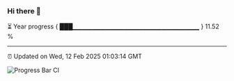 ### Hi there 👋

⏳ Year progress { ███▁▁▁▁▁▁▁▁▁▁▁▁▁▁▁▁▁▁▁▁▁▁▁▁▁▁▁ } 11.52 %

---

⏰ Updated on Wed, 12 Feb 2025 01:03:14 GMT

![Progress Bar CI](https://github.com/liununu/liununu/workflows/Progress%20Bar%20CI/badge.svg)
